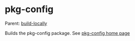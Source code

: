 pkg-config
==========

Parent: [build-locally](../../README.md)

Builds the pkg-config package. See [pkg-config home page](http://www.gnu.org/software/pkg-config/)

